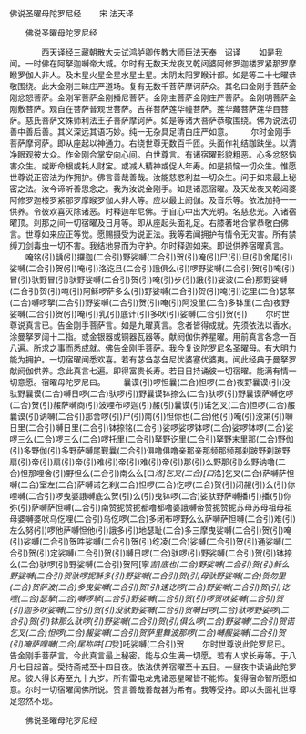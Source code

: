   佛说圣曜母陀罗尼经
　　宋 法天译




　　佛说圣曜母陀罗尼经

　　　　西天译经三藏朝散大夫试鸿胪卿传教大师臣法天奉　诏译
　　如是我闻。一时佛在阿拏迦嚩帝大城。尔时有无数天龙夜叉乾闼婆阿修罗迦楼罗紧那罗摩睺罗伽人非人。及木星火星金星水星土星。太阴太阳罗睺计都。如是等二十七曜恭敬围绕。此大金刚三昧庄严道场。复有无数千菩萨摩诃萨众。其名曰金刚手菩萨金刚忿怒菩萨。金刚军菩萨金刚播尼菩萨。金刚主菩萨金刚庄严菩萨。金刚明菩萨金刚敷菩萨。观自在菩萨普观世菩萨。吉祥菩萨莲华幢菩萨。莲华藏菩萨莲华目菩萨。慈氏菩萨文殊师利法王子菩萨摩诃萨。如是等诸大菩萨恭敬围绕。佛为说法初善中善后善。其义深远其语巧妙。纯一无杂具足清白庄严如意。
　　尔时金刚手菩萨摩诃萨。即从座起以神通力。右绕世尊无数百千匝。头面作礼结跏趺坐。以清净眼观彼大众。作金刚合掌安向心间。白世尊言。有诸宿曜形貌粗恶。心多忿怒恼害众生。或断命根或耗人财宝。或减人精神或促人年寿。如是损恼一切众生。惟愿世尊说正密法为作拥护。佛言善哉善哉。汝能慈愍利益一切众生。问于如来最上秘密之法。汝今谛听善思念之。我为汝说金刚手。如是诸恶宿曜。及天龙夜叉乾闼婆阿修罗迦楼罗紧那罗摩睺罗伽人非人等。应以最上阏伽。及音乐等。依法加持一一供养。令彼欢喜灭除诸恶。时释迦牟尼佛。于自心中出大光明。名慈悲光。入诸宿曜顶。刹那之间一切宿曜及日月等。即从座起头面礼足。右膝著地合掌恭敬白佛言。世尊如来应正等觉。愿赐摄受为说正法。我等若闻拥护有情令无灾害。所有禁缚刀剑毒虫一切不害。我结地界而为守护。尔时释迦如来。即说供养宿曜真言。
　　唵铭(引)龋(引)攞迦(二合引)野娑嚩(二合引)贺(引)唵(引)尸(引)旦(引)舍尾(引)娑嚩(二合引)贺(引)唵(引)洛讫旦(二合引)誐俱么(引)啰野娑嚩(二合引)贺(引)唵(引)冒(引)驮野冒(引)驮野娑嚩(二合引)贺(引)唵(引)步(引)誐(引)娑波(二合)那野娑嚩(二合引)贺(引)唵(引)阿稣啰萨多么(引)野娑嚩(二合引)贺(引)唵(引)讫里(二合)瑟拏(二合)嚩啰拏(二合引)野娑嚩(二合引)贺(引)唵(引)阿没里(二合)多钵里(二合)夜野娑嚩(二合引)贺(引)唵(引)乳(引)底计(引)多吠(引)娑嚩(二合引)贺(引)
　　尔时世尊说真言已。告金刚手菩萨言。如是九曜真言。念者皆得成就。先须依法以香水。涂曼拏罗阔十二指。或金银器或铜器瓦器等。献阏伽供养星曜。用前真言各念一百八遍。所求之事而悉成就。佛告金刚手菩萨。我今复说陀罗尼名圣曜母。有大明力能为拥护。一切宿曜闻悉欢喜。若有苾刍苾刍尼优婆塞优婆夷。闻此经典于曼拏罗献阏伽供养。念此真言七遍。即得富贵长寿。若日日持诵彼一切宿曜。能满有情一切意愿。宿曜母陀罗尼曰。
　　曩谟(引)啰怛曩(二合)怛啰(二合)夜野曩谟(引)没驮野曩谟(二合)嚩日啰(二合)驮啰(引)野曩谟钵捺么(二合)驮啰(引)野曩谟萨嚩仡啰(二合)贺(引)赧萨嚩商(引)波哩布啰迦(引)赧(引)曩谟(引)诺乞叉(二合)怛啰(二合)赧曩谟(引)讷嚩(二合引)那舍啰(引)尸(引)南(引)怛你也(二合)他(引)唵(引)没第(引)嚩日里(二合引)嚩日里(二合引)钵捺铭(二合引)娑啰娑啰钵啰(二合)娑啰钵啰(二合)娑啰三么(二合)啰三么(二合)啰托里(二合引)拏野讫里(二合引)拏野末里那(二合)野伽(引)多野伽(引)多野萨嚩尾觐曩(二合引)俱噜俱噜亲那亲那频那频那刹跛野刹跛野扇(引)帝(引)扇(引)帝(引)难(引)帝(引)难(引)帝(引)那(引)么野那(引)么野讷噜(二合)怛那哩舍(引)野怛么(二合引)南么么[口*洛]乞叉(二合)[口*洛]乞叉(二合)萨嚩萨怛嚩(二合)室左(二合)萨嚩诺乞刹(二合)怛啰(二合)仡啰(二合)贺(引)闭赧(引)么(引)你哩嚩(二合引)啰曳婆誐嚩底么贺(引)么(引)曳钵啰(二合)娑驮野萨嚩播(引)播(引)你弥(引)萨嚩萨怛嚩(二合引)南赞抳赞抳都噜都噜婆誐嚩帝赞抳赞抳苏母苏母祖母祖母婆嚩婆吠乌仡哩(二合引)乌仡啰(二合)多闭布啰野么么萨嚩萨怛嚩(二合引)难(引)左么努(引)啰他萨嚩怛他(引)誐多(引)地瑟耻(二合)多三摩曳娑嚩(二合引)贺(引)唵(引)娑嚩(二合引)贺吽娑嚩(二合引)贺(引)纥凌(二合)娑嚩(二合引)贺(引)通娑嚩(二合引)贺(引)定娑嚩(二合引)贺(引)嚩日啰(二合)驮啰(引)野娑嚩(二合引)贺(引)钵捺么(二合)驮啰(引)野娑嚩(二合引)贺阿[寧*吉]底也(二合)野娑嚩(二合引)贺(引)稣么野娑嚩(二合引)贺驮啰抳稣多(引)野娑嚩(二合引)贺(引)母驮野娑嚩(二合)贺勿里(二合)贺萨波(二合)多曳娑嚩(二合引)贺(引)速讫啰(二合)野娑嚩(二合引)贺(引)讫哩(二合)瑟拏(二合)嚩啰拏(二合引)野娑嚩(二合引)贺(引)啰贺吠娑嚩(二合引)贺(引)迦多吠娑嚩(二合引)贺(引)没驮野娑嚩(二合引)贺嚩日啰(二合)驮啰野娑啰(二合引)贺(引)钵那么驮啰(引)野娑嚩(二合引)贺(引)俱么啰(二合)野娑嚩(二合引)贺诺乞叉(二合)怛啰(二合)赧娑嚩(二合引)贺萨里舞波那啰(二合)嚩赧娑嚩(二合引)贺(引)唵萨哩嚩(二合)尾祢吽[口*癹]吒娑嚩(二合引)贺
　　尔时世尊说此陀罗尼已。告金刚手菩萨言。今此真言最上秘密。能与众生满一切愿。若有人求长寿等。于八月七日起首。受持斋戒至十四日夜。依法供养宿曜至十五日。一昼夜中读诵此陀罗尼。彼人得长寿至九十九岁。所有雷电龙鬼诸恶星曜皆不能怖。复得宿命智所愿如意。尔时一切宿曜闻佛所说。赞言善哉善哉甚为希有。我等受持。即以头面礼世尊足忽然不现。

　　佛说圣曜母陀罗尼经


